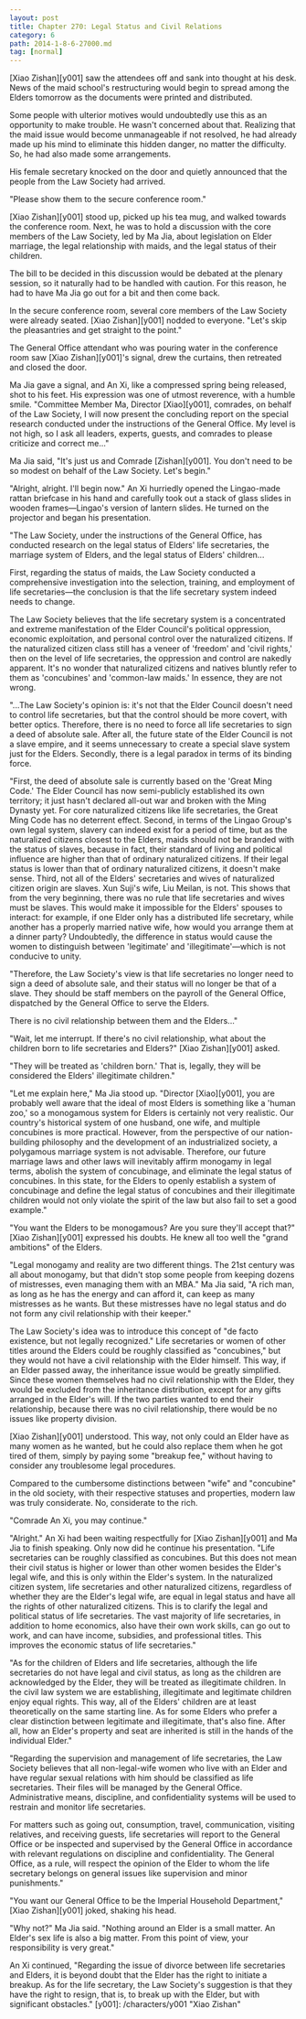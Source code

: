 ```yaml
---
layout: post
title: Chapter 270: Legal Status and Civil Relations
category: 6
path: 2014-1-8-6-27000.md
tag: [normal]
---
```


[Xiao Zishan][y001] saw the attendees off and sank into thought at his desk. News of the maid school's restructuring would begin to spread among the Elders tomorrow as the documents were printed and distributed.

Some people with ulterior motives would undoubtedly use this as an opportunity to make trouble. He wasn't concerned about that. Realizing that the maid issue would become unmanageable if not resolved, he had already made up his mind to eliminate this hidden danger, no matter the difficulty. So, he had also made some arrangements.

His female secretary knocked on the door and quietly announced that the people from the Law Society had arrived.

"Please show them to the secure conference room."

[Xiao Zishan][y001] stood up, picked up his tea mug, and walked towards the conference room. Next, he was to hold a discussion with the core members of the Law Society, led by Ma Jia, about legislation on Elder marriage, the legal relationship with maids, and the legal status of their children.

The bill to be decided in this discussion would be debated at the plenary session, so it naturally had to be handled with caution. For this reason, he had to have Ma Jia go out for a bit and then come back.

In the secure conference room, several core members of the Law Society were already seated. [Xiao Zishan][y001] nodded to everyone. "Let's skip the pleasantries and get straight to the point."

The General Office attendant who was pouring water in the conference room saw [Xiao Zishan][y001]'s signal, drew the curtains, then retreated and closed the door.

Ma Jia gave a signal, and An Xi, like a compressed spring being released, shot to his feet. His expression was one of utmost reverence, with a humble smile. "Committee Member Ma, Director [Xiao][y001], comrades, on behalf of the Law Society, I will now present the concluding report on the special research conducted under the instructions of the General Office. My level is not high, so I ask all leaders, experts, guests, and comrades to please criticize and correct me..."

Ma Jia said, "It's just us and Comrade [Zishan][y001]. You don't need to be so modest on behalf of the Law Society. Let's begin."

"Alright, alright. I'll begin now." An Xi hurriedly opened the Lingao-made rattan briefcase in his hand and carefully took out a stack of glass slides in wooden frames—Lingao's version of lantern slides. He turned on the projector and began his presentation.

"The Law Society, under the instructions of the General Office, has conducted research on the legal status of Elders' life secretaries, the marriage system of Elders, and the legal status of Elders' children...

First, regarding the status of maids, the Law Society conducted a comprehensive investigation into the selection, training, and employment of life secretaries—the conclusion is that the life secretary system indeed needs to change.

The Law Society believes that the life secretary system is a concentrated and extreme manifestation of the Elder Council's political oppression, economic exploitation, and personal control over the naturalized citizens. If the naturalized citizen class still has a veneer of 'freedom' and 'civil rights,' then on the level of life secretaries, the oppression and control are nakedly apparent. It's no wonder that naturalized citizens and natives bluntly refer to them as 'concubines' and 'common-law maids.' In essence, they are not wrong.

"...The Law Society's opinion is: it's not that the Elder Council doesn't need to control life secretaries, but that the control should be more covert, with better optics. Therefore, there is no need to force all life secretaries to sign a deed of absolute sale. After all, the future state of the Elder Council is not a slave empire, and it seems unnecessary to create a special slave system just for the Elders. Secondly, there is a legal paradox in terms of its binding force.

"First, the deed of absolute sale is currently based on the 'Great Ming Code.' The Elder Council has now semi-publicly established its own territory; it just hasn't declared all-out war and broken with the Ming Dynasty yet. For core naturalized citizens like life secretaries, the Great Ming Code has no deterrent effect. Second, in terms of the Lingao Group's own legal system, slavery can indeed exist for a period of time, but as the naturalized citizens closest to the Elders, maids should not be branded with the status of slaves, because in fact, their standard of living and political influence are higher than that of ordinary naturalized citizens. If their legal status is lower than that of ordinary naturalized citizens, it doesn't make sense. Third, not all of the Elders' secretaries and wives of naturalized citizen origin are slaves. Xun Suji's wife, Liu Meilan, is not. This shows that from the very beginning, there was no rule that life secretaries and wives must be slaves. This would make it impossible for the Elders' spouses to interact: for example, if one Elder only has a distributed life secretary, while another has a properly married native wife, how would you arrange them at a dinner party? Undoubtedly, the difference in status would cause the women to distinguish between 'legitimate' and 'illegitimate'—which is not conducive to unity.

"Therefore, the Law Society's view is that life secretaries no longer need to sign a deed of absolute sale, and their status will no longer be that of a slave. They should be staff members on the payroll of the General Office, dispatched by the General Office to serve the Elders.

There is no civil relationship between them and the Elders..."

"Wait, let me interrupt. If there's no civil relationship, what about the children born to life secretaries and Elders?" [Xiao Zishan][y001] asked.

"They will be treated as 'children born.' That is, legally, they will be considered the Elders' illegitimate children."

"Let me explain here," Ma Jia stood up. "Director [Xiao][y001], you are probably well aware that the ideal of most Elders is something like a 'human zoo,' so a monogamous system for Elders is certainly not very realistic. Our country's historical system of one husband, one wife, and multiple concubines is more practical. However, from the perspective of our nation-building philosophy and the development of an industrialized society, a polygamous marriage system is not advisable. Therefore, our future marriage laws and other laws will inevitably affirm monogamy in legal terms, abolish the system of concubinage, and eliminate the legal status of concubines. In this state, for the Elders to openly establish a system of concubinage and define the legal status of concubines and their illegitimate children would not only violate the spirit of the law but also fail to set a good example."

"You want the Elders to be monogamous? Are you sure they'll accept that?" [Xiao Zishan][y001] expressed his doubts. He knew all too well the "grand ambitions" of the Elders.

"Legal monogamy and reality are two different things. The 21st century was all about monogamy, but that didn't stop some people from keeping dozens of mistresses, even managing them with an MBA." Ma Jia said, "A rich man, as long as he has the energy and can afford it, can keep as many mistresses as he wants. But these mistresses have no legal status and do not form any civil relationship with their keeper."

The Law Society's idea was to introduce this concept of "de facto existence, but not legally recognized." Life secretaries or women of other titles around the Elders could be roughly classified as "concubines," but they would not have a civil relationship with the Elder himself. This way, if an Elder passed away, the inheritance issue would be greatly simplified. Since these women themselves had no civil relationship with the Elder, they would be excluded from the inheritance distribution, except for any gifts arranged in the Elder's will. If the two parties wanted to end their relationship, because there was no civil relationship, there would be no issues like property division.

[Xiao Zishan][y001] understood. This way, not only could an Elder have as many women as he wanted, but he could also replace them when he got tired of them, simply by paying some "breakup fee," without having to consider any troublesome legal procedures.

Compared to the cumbersome distinctions between "wife" and "concubine" in the old society, with their respective statuses and properties, modern law was truly considerate. No, considerate to the rich.

"Comrade An Xi, you may continue."

"Alright." An Xi had been waiting respectfully for [Xiao Zishan][y001] and Ma Jia to finish speaking. Only now did he continue his presentation. "Life secretaries can be roughly classified as concubines. But this does not mean their civil status is higher or lower than other women besides the Elder's legal wife, and this is only within the Elder's system. In the naturalized citizen system, life secretaries and other naturalized citizens, regardless of whether they are the Elder's legal wife, are equal in legal status and have all the rights of other naturalized citizens. This is to clarify the legal and political status of life secretaries. The vast majority of life secretaries, in addition to home economics, also have their own work skills, can go out to work, and can have income, subsidies, and professional titles. This improves the economic status of life secretaries."

"As for the children of Elders and life secretaries, although the life secretaries do not have legal and civil status, as long as the children are acknowledged by the Elder, they will be treated as illegitimate children. In the civil law system we are establishing, illegitimate and legitimate children enjoy equal rights. This way, all of the Elders' children are at least theoretically on the same starting line. As for some Elders who prefer a clear distinction between legitimate and illegitimate, that's also fine. After all, how an Elder's property and seat are inherited is still in the hands of the individual Elder."

"Regarding the supervision and management of life secretaries, the Law Society believes that all non-legal-wife women who live with an Elder and have regular sexual relations with him should be classified as life secretaries. Their files will be managed by the General Office. Administrative means, discipline, and confidentiality systems will be used to restrain and monitor life secretaries.

For matters such as going out, consumption, travel, communication, visiting relatives, and receiving guests, life secretaries will report to the General Office or be inspected and supervised by the General Office in accordance with relevant regulations on discipline and confidentiality. The General Office, as a rule, will respect the opinion of the Elder to whom the life secretary belongs on general issues like supervision and minor punishments."

"You want our General Office to be the Imperial Household Department," [Xiao Zishan][y001] joked, shaking his head.

"Why not?" Ma Jia said. "Nothing around an Elder is a small matter. An Elder's sex life is also a big matter. From this point of view, your responsibility is very great."

An Xi continued, "Regarding the issue of divorce between life secretaries and Elders, it is beyond doubt that the Elder has the right to initiate a breakup. As for the life secretary, the Law Society's suggestion is that they have the right to resign, that is, to break up with the Elder, but with significant obstacles."
[y001]: /characters/y001 "Xiao Zishan"